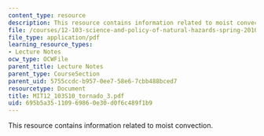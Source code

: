 ```yaml
---
content_type: resource
description: This resource contains information related to moist convection.
file: /courses/12-103-science-and-policy-of-natural-hazards-spring-2010/695b5a35110969860e30d0f6c489f1b9_MIT12_103S10_tornado_3.pdf
file_type: application/pdf
learning_resource_types:
- Lecture Notes
ocw_type: OCWFile
parent_title: Lecture Notes
parent_type: CourseSection
parent_uid: 5755ccdc-b957-0ee7-58e6-7cbb488bced7
resourcetype: Document
title: MIT12_103S10_tornado_3.pdf
uid: 695b5a35-1109-6986-0e30-d0f6c489f1b9
---
```

This resource contains information related to moist convection.

